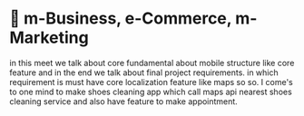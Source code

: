 # 📲 m-Business, e-Commerce, m-Marketing

in this meet we talk about core fundamental about mobile structure like core feature and in the end we talk about final project requirements. in which requirement is must have core localization feature like maps so so. I come's to one mind to make shoes cleaning app which call maps api nearest shoes cleaning service and also have feature to make appointment. 

